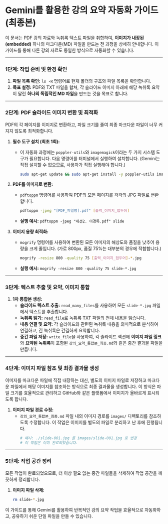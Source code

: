 # Gemini를 활용한 강의 요약 자동화 가이드 (최종본)

이 문서는 PDF 강의 자료와 녹취록 텍스트 파일을 취합하여, **이미지가 내장된(embedded)** 하나의 마크다운(MD) 파일을 만드는 전 과정을 상세히 안내합니다. 이 가이드를 통해 다른 강의 자료도 동일한 방식으로 자동화할 수 있습니다.

---

### 1단계: 작업 준비 및 환경 확인

1.  **파일 목록 확인:** `ls -R` 명령어로 현재 폴더의 구조와 파일 목록을 확인합니다.
2.  **목표 설정:** PDF와 TXT 파일을 합쳐, 각 슬라이드 이미지 아래에 해당 녹취록 요약이 달린 **하나의 독립적인 MD 파일**을 만드는 것을 목표로 합니다.

---

### 2단계: PDF 슬라이드 이미지 변환 및 최적화

PDF의 각 페이지를 이미지로 변환하고, 파일 크기를 줄여 최종 마크다운 파일이 너무 커지지 않도록 최적화합니다.

1.  **필수 도구 설치 (최초 1회):**
    *   이 자동화 과정에는 `poppler-utils`와 `imagemagick`이라는 두 가지 시스템 도구가 필요합니다. 다음 명령어를 터미널에서 실행하여 설치합니다. (Gemini는 직접 설치할 수 없으므로, 사용자가 직접 실행해야 합니다.)
        ```bash
        sudo apt-get update && sudo apt-get install -y poppler-utils imagemagick
        ```

2.  **PDF를 이미지로 변환:**
    *   `pdftoppm` 명령어를 사용하여 PDF의 모든 페이지를 각각의 JPG 파일로 변환합니다.
        ```bash
        pdftoppm -jpeg "[PDF_파일명].pdf" [출력_이미지_접두어]
        ```
    *   **실행 예시:** `pdftoppm -jpeg "세션2. 이경록.pdf" slide`

3.  **이미지 용량 최적화:**
    *   `mogrify` 명령어를 사용하여 변환된 모든 이미지의 해상도와 품질을 낮추어 용량을 크게 줄입니다. (가로 800px, 품질 75%는 대부분의 경우에 적합합니다.)
        ```bash
        mogrify -resize 800 -quality 75 [출력_이미지_접두어]-*.jpg
        ```
    *   **실행 예시:** `mogrify -resize 800 -quality 75 slide-*.jpg`

---

### 3단계: 텍스트 추출 및 요약, 이미지 통합

1.  **1차 통합본 생성:**
    *   **슬라이드 텍스트 추출:** `read_many_files`를 사용하여 모든 `slide-*.jpg` 파일에서 텍스트를 추출합니다.
    *   **녹취록 읽기:** `read_file`로 녹취록 TXT 파일의 전체 내용을 읽습니다.
    *   **내용 연결 및 요약:** 각 슬라이드와 관련된 녹취록 내용을 의미적으로 분석하여 연결하고, 긴 녹취록은 간결하게 요약합니다.
    *   **중간 파일 저장:** `write_file`을 사용하여, 각 슬라이드 섹션에 **이미지 파일 링크**와 **요약된 녹취록**이 포함된 `강의_요약_통합본_최종.md`와 같은 중간 결과물 파일을 만듭니다.

---

### 4단계: 이미지 파일 참조 및 최종 결과물 생성

이미지를 마크다운 파일에 직접 내장하는 대신, 별도의 이미지 파일로 저장하고 마크다운 파일에서 해당 이미지를 참조하는 방식으로 최종 결과물을 생성합니다. 이 방식은 파일 크기를 효율적으로 관리하고 GitHub와 같은 플랫폼에서 이미지가 올바르게 표시되도록 합니다.

1.  **이미지 파일 경로 수정:**
    *   `강의_요약_통합본_최종.md` 파일 내의 이미지 경로를 `images/` 디렉토리를 참조하도록 수정합니다. 이 작업은 이미지를 별도의 파일로 분리하고 난 후에 진행됩니다.
        ```bash
        # 예시: ./slide-001.jpg 를 images/slide-001.jpg 로 변경
        # 이 작업은 이미 완료되었습니다.
        ```

---

### 5단계: 작업 공간 정리

모든 작업이 완료되었으므로, 더 이상 필요 없는 중간 파일들을 삭제하여 작업 공간을 깨끗하게 정리합니다.

1.  **이미지 파일 삭제:**
    ```bash
    rm slide-*.jpg
    ```

이 가이드를 통해 Gemini를 활용하여 반복적인 강의 요약 작업을 효율적으로 자동화하고, 공유하기 쉬운 단일 파일을 만들 수 있습니다.